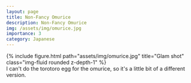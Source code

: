 ```yaml
---
layout: page
title: Non-Fancy Omurice
description: Non-Fancy Omurice
img: /assets/img/omurice.jpg
importance: 3
category: Japanese
---
```

<div class="row">
    <div class="col-sm mt-3 mt-md-0">
        {% include figure.html path="assets/img/omurice.jpg" title="Glam shot" class="img-fluid rounded z-depth-1" %}
    </div>
</div>
<div class="caption">
    I can't do the torotoro egg for the omurice, so it's a little bit of a different version.
</div>
